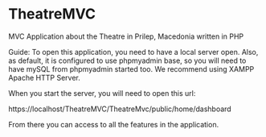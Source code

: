 # TheatreMVC
MVC Application about the Theatre in Prilep, Macedonia written in PHP

Guide:
To open this application, you need to have a local server open. Also, as default, it is configured to use phpmyadmin base, so you will need to have mySQL from phpmyadmin started too. We recommend using XAMPP Apache HTTP Server.

When you start the server, you will need to open this url:

https://localhost/TheatreMVC/TheatreMvc/public/home/dashboard

From there you can access to all the features in the application.
